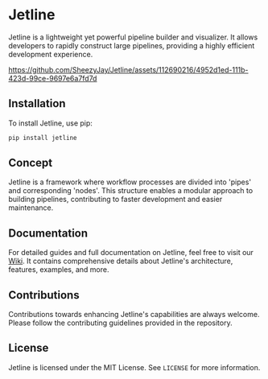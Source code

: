 # Jetline

Jetline is a lightweight yet powerful pipeline builder and visualizer. It allows developers to rapidly construct large pipelines, providing a highly efficient development experience.


https://github.com/SheezyJay/Jetline/assets/112690216/4952d1ed-111b-423d-99ce-9697e6a7fd7d


## Installation

To install Jetline, use pip:
```bash 
pip install jetline
```

## Concept

Jetline is a framework where workflow processes are divided into 'pipes' and corresponding 'nodes'. This structure enables a modular approach to building pipelines, contributing to faster development and easier maintenance.

## Documentation

For detailed guides and full documentation on Jetline, feel free to visit our [Wiki](https://github.com/SheezyJay/Jetline/wiki). It contains comprehensive details about Jetline's architecture, features, examples, and more.

## Contributions

Contributions towards enhancing Jetline's capabilities are always welcome. Please follow the contributing guidelines provided in the repository.

## License 
Jetline is licensed under the MIT License. See `LICENSE` for more information.
